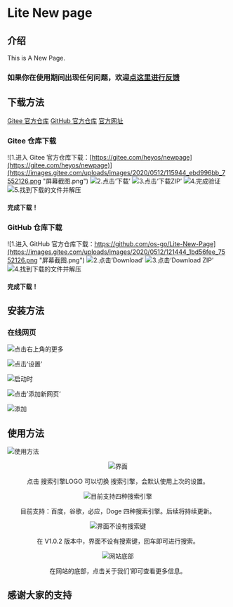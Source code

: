 # Lite New page

## 介绍
This is A New Page.
### 如果你在使用期间出现任何问题，欢迎[点这里进行反馈](http://jonyam2008.mikecrm.com/ojnhc4E)

## 下载方法
[Gitee 官方仓库](https://gitee.com/trytoget/Lite-New-Page)
[GitHub 官方仓库](https://trytoget.gitee.io/lite-new-page/nogit.html)
[官方网址](http://np.zymail.ga)
### Gitee 仓库下载
![1.进入 Gitee 官方仓库下载：[https://gitee.com/heyos/newpage](https://gitee.com/heyos/newpage)](https://images.gitee.com/uploads/images/2020/0512/115944_ebd996bb_7552126.png "屏幕截图.png")
![2.点击‘下载’](https://images.gitee.com/uploads/images/2020/0512/120040_2997d464_7552126.png "屏幕截图.png")
![3.点击‘下载ZIP’](https://images.gitee.com/uploads/images/2020/0512/120200_6ec841e5_7552126.png "屏幕截图.png")
![4.完成验证](https://images.gitee.com/uploads/images/2020/0512/120303_3a60a81d_7552126.png "屏幕截图.png")
![5.找到下载的文件并解压](https://images.gitee.com/uploads/images/2020/0512/120641_b601374c_7552126.png "屏幕截图.png")
#### 完成下载！

### GitHub 仓库下载
![1.进入 GitHub 官方仓库下载：https://github.com/os-go/Lite-New-Page](https://images.gitee.com/uploads/images/2020/0512/121444_1bd56fee_7552126.png "屏幕截图.png")
![2.点击‘Download’](https://images.gitee.com/uploads/images/2020/0512/121628_7bcea1ba_7552126.png "屏幕截图.png")
![3.点击‘Download ZIP’](https://images.gitee.com/uploads/images/2020/0512/121742_a856b20e_7552126.png "屏幕截图.png")
![4.找到下载的文件并解压](https://images.gitee.com/uploads/images/2020/0512/120641_b601374c_7552126.png "屏幕截图.png")
#### 完成下载！

## 安装方法
### 在线网页
![点击右上角的更多](https://images.gitee.com/uploads/images/2020/0512/122950_c6a7a3fc_7552126.png "屏幕截图.png")

![点击‘设置’](https://images.gitee.com/uploads/images/2020/0512/123118_7f0c0902_7552126.png "屏幕截图.png")

![启动时](https://images.gitee.com/uploads/images/2020/0512/123827_c104910b_7552126.png "屏幕截图.png")

![点击’添加新网页‘](https://images.gitee.com/uploads/images/2020/0512/123937_87d840e2_7552126.png "屏幕截图.png")

![添加](https://images.gitee.com/uploads/images/2020/0512/124636_9d4bfa53_7552126.png "屏幕截图.png")

## 使用方法
![使用方法](https://images.gitee.com/uploads/images/2020/0512/125544_aebb43e7_7552126.png "屏幕截图.png")


<p style="text-align: center;"><img alt="界面" src="https://images.gitee.com/uploads/images/2020/0512/181551_dcfc9661_7552126.jpeg" /></p>

<p style="text-align: center;">点击 搜索引擎LOGO 可以切换 搜索引擎，会默认使用上次的设置。</p>

<p style="text-align: center;"><img alt="目前支持四种搜索引擎" src="https://images.gitee.com/uploads/images/2020/0512/181551_6587e200_7552126.png" /></p>

<p style="text-align: center;">目前支持：百度，谷歌，必应，Doge 四种搜索引擎。后续将持续更新。</p>

<p style="text-align: center;"><img alt="界面不设有搜索键" src="https://images.gitee.com/uploads/images/2020/0512/181551_6587e200_7552126.png" /></p>

<p style="text-align: center;">在 V1.0.2 版本中，界面不设有搜索键，回车即可进行搜索。</p>

<p style="text-align: center;"><img alt="网站底部" src="https://images.gitee.com/uploads/images/2020/0512/181551_54298752_7552126.jpeg" /></p>

<p style="text-align: center;">在网站的底部，点击关于我们&rsquo;即可查看更多信息。</p>




## 感谢大家的支持
